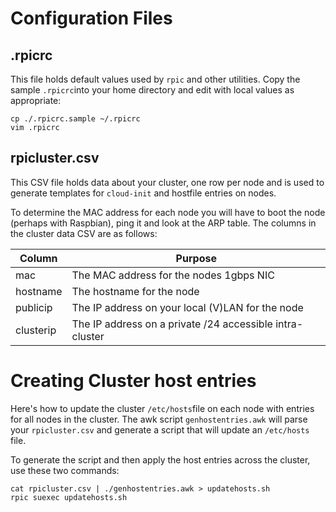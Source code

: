# Configuration Files
## .rpicrc
This file holds default values used by `rpic` and other utilities.
Copy the sample `.rpicrc`into your home directory and edit with local values as appropriate:
```
cp ./.rpicrc.sample ~/.rpicrc
vim .rpicrc
```

## rpicluster.csv
This CSV file holds data about your cluster, one row per node and is used to generate templates for `cloud-init` and hostfile entries on nodes.

To determine the MAC address for each node you will have to boot the node (perhaps with Raspbian), ping it and look at the ARP table. The columns in the cluster data CSV are as follows:

| Column    | Purpose                                                  |
| --------- | -------------------------------------------------------- |
| mac       | The MAC address for the nodes 1gbps NIC                  |
| hostname  | The hostname for the node                                |
| publicip  | The IP address on your local (V)LAN for the node         |
| clusterip | The IP address on a private /24 accessible intra-cluster |


# Creating Cluster host entries
Here's how to update the cluster `/etc/hosts`file on each node with entries for all nodes in the cluster. The awk script `genhostentries.awk` will parse your `rpicluster.csv` and generate a script that will update an `/etc/hosts` file.

To generate the script and then apply the host entries across the cluster, use these two commands:

```
cat rpicluster.csv | ./genhostentries.awk > updatehosts.sh
rpic suexec updatehosts.sh
```
